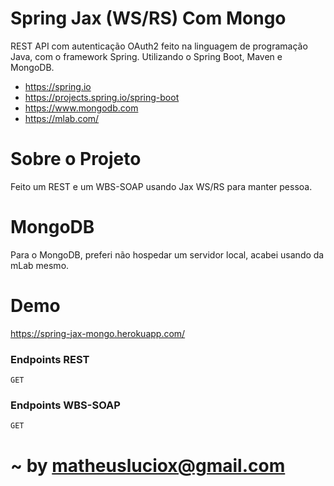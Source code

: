 # Spring Jax (WS/RS) Com Mongo

REST API com autenticação OAuth2 feito na linguagem de programação Java, com o framework Spring. Utilizando o Spring Boot, Maven e MongoDB.
  - https://spring.io
  - https://projects.spring.io/spring-boot
  - https://www.mongodb.com
  - https://mlab.com/


# Sobre o Projeto

Feito um REST e um WBS-SOAP usando Jax WS/RS para manter pessoa.

# MongoDB

Para o MongoDB, preferi não hospedar um servidor local, acabei usando da mLab mesmo.

# Demo

https://spring-jax-mongo.herokuapp.com/

### Endpoints REST

`GET`

### Endpoints WBS-SOAP

`GET`

#

# ~ by matheusluciox@gmail.com